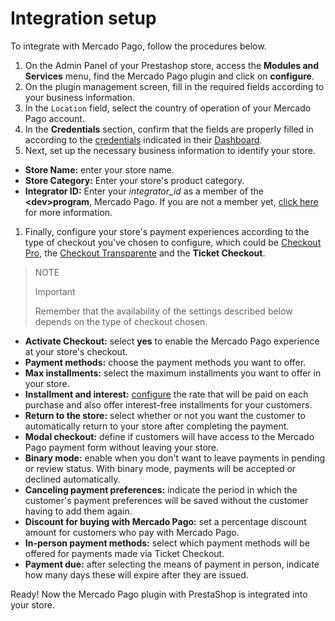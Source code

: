 # Integration setup
 
To integrate with Mercado Pago, follow the procedures below.
 
1. On the Admin Panel of your Prestashop store, access the **Modules and Services** menu, find the Mercado Pago plugin and click on **configure**.
2. On the plugin management screen, fill in the required fields according to your business information.
3. In the `Location` field, select the country of operation of your Mercado Pago account.
4. In the **Credentials** section, confirm that the fields are properly filled in according to the [credentials](https://www.mercadopago[FAKER][URL][DOMAIN]/developers/en/guides/credentials/credentials) indicated in their [Dashboard](https://www.mercadopago[FAKER][URL][DOMAIN]/developers/en/guides/additional-content/dashboard/introduction).  
5. Next, set up the necessary business information to identify your store.
 
* **Store Name:** enter your store name.
* **Store Category:** Enter your store's product category.
* **Integrator ID:** Enter your *integrator_id* as a member of the **&lt;dev&gt;program**, Mercado Pago. If you are not a member yet, [click here](https://www.mercadopago[FAKER][URL][DOMAIN]/developers/en/developer-program) for more information.
 
1. Finally, configure your store's payment experiences according to the type of checkout you've chosen to configure, which could be [Checkout Pro](https://www.mercadopago[FAKER][URL][DOMAIN]/developers/en/guides/checkout-pro/introduction), the [Checkout Transparente](https://www.mercadopago[FAKER][URL][DOMAIN]/developers/en/guides/checkout-api/introduction) and the **Ticket Checkout**.

> NOTE
>
> Important
>
> Remember that the availability of the settings described below depends on the type of checkout chosen.
 
* **Activate Checkout:** select **yes** to enable the Mercado Pago experience at your store's checkout.
* **Payment methods:** choose the payment methods you want to offer.
* **Max installments:** select the maximum installments you want to offer in your store.
* **Installment and interest:** [configure](https://www.mercadopago.com.br/costs-section#from-section=menu) the rate that will be paid on each purchase and also offer interest-free installments for your customers.
* **Return to the store:** select whether or not you want the customer to automatically return to your store after completing the payment.
* **Modal checkout:** define if customers will have access to the Mercado Pago payment form without leaving your store.
* **Binary mode:** enable when you don't want to leave payments in pending or review status. With binary mode, payments will be accepted or declined automatically.
* **Canceling payment preferences:** indicate the period in which the customer's payment preferences will be saved without the customer having to add them again.
* **Discount for buying with Mercado Pago:** set a percentage discount amount for customers who pay with Mercado Pago.
* **In-person payment methods:** select which payment methods will be offered for payments made via Ticket Checkout.
* **Payment due:** after selecting the means of payment in person, indicate how many days these will expire after they are issued.
 
Ready! Now the Mercado Pago plugin with PrestaShop is integrated into your store.
